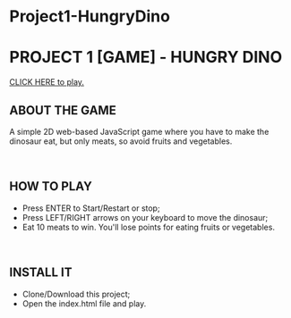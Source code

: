 # Project1-HungryDino

<h1>PROJECT 1 [GAME] - HUNGRY DINO</h1>

<a href="https://camilafass.github.io/Project-1-HungryDino" target="_blank">CLICK HERE to play.</a>
<br>
<h2>ABOUT THE GAME</h2>
<p>A simple 2D web-based JavaScript game where you have to make the dinosaur eat, but only meats, so avoid fruits and vegetables.</p>
<br>
<h2>HOW TO PLAY</h2>
<ul>
<li>Press ENTER to Start/Restart or stop;</li>
<li>Press LEFT/RIGHT arrows on your keyboard to move the dinosaur;</li>
<li>Eat 10 meats to win. You'll lose points for eating fruits or vegetables.</li>
</ul>
<br>
<h2>INSTALL IT</h2>
<ul>
<li>Clone/Download this project;</li>
<li>Open the index.html file and play.</li>
</ul>
